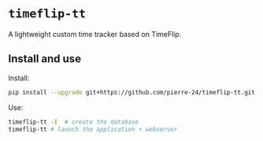 # `timeflip-tt`

A lightweight custom time tracker based on TimeFlip.

## Install and use

Install:

```bash
pip install --upgrade git+https://github.com/pierre-24/timeflip-tt.git
```

Use:

```bash
timeflip-tt -I  # create the database
timeflip-tt # launch the application + webserver
```
